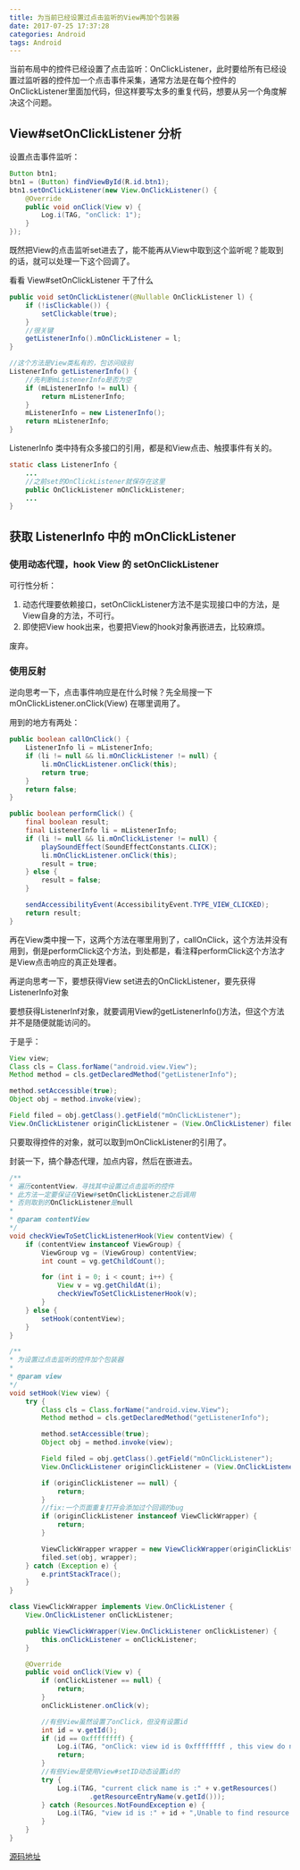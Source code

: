 ```yaml
---
title: 为当前已经设置过点击监听的View再加个包装器
date: 2017-07-25 17:37:28
categories: Android
tags: Android
---
```

当前布局中的控件已经设置了点击监听：OnClickListener，此时要给所有已经设置过监听器的控件加一个点击事件采集，通常方法是在每个控件的OnClickListener里面加代码，但这样要写太多的重复代码，想要从另一个角度解决这个问题。

<!--more-->

## View#setOnClickListener 分析

设置点击事件监听：

```java
Button btn1;
btn1 = (Button) findViewById(R.id.btn1);
btn1.setOnClickListener(new View.OnClickListener() {
    @Override
    public void onClick(View v) {
        Log.i(TAG, "onClick: 1");
    }
});
```

既然把View的点击监听set进去了，能不能再从View中取到这个监听呢？能取到的话，就可以处理一下这个回调了。

看看 View#setOnClickListener 干了什么

```java
public void setOnClickListener(@Nullable OnClickListener l) {
    if (!isClickable()) {
        setClickable(true);
    }
    //很关键
    getListenerInfo().mOnClickListener = l;
}

//这个方法是View类私有的，包访问级别
ListenerInfo getListenerInfo() {
    //先判断mListenerInfo是否为空
    if (mListenerInfo != null) {
        return mListenerInfo;
    }
    mListenerInfo = new ListenerInfo();
    return mListenerInfo;
}
```

ListenerInfo 类中持有众多接口的引用，都是和View点击、触摸事件有关的。

```java
static class ListenerInfo {
    ...
    //之前set的OnClickListener就保存在这里
    public OnClickListener mOnClickListener;
    ...
}
```

## 获取 ListenerInfo 中的 mOnClickListener

### 使用动态代理，hook View 的 setOnClickListener

可行性分析：

1. 动态代理要依赖接口，setOnClickListener方法不是实现接口中的方法，是View自身的方法，不可行。
2. 即使把View hook出来，也要把View的hook对象再嵌进去，比较麻烦。

废弃。

### 使用反射

逆向思考一下，点击事件响应是在什么时候？先全局搜一下 mOnClickListener.onClick(View) 在哪里调用了。

用到的地方有两处：

```java
public boolean callOnClick() {
    ListenerInfo li = mListenerInfo;
    if (li != null && li.mOnClickListener != null) {
        li.mOnClickListener.onClick(this);
        return true;
    }
    return false;
}

public boolean performClick() {
    final boolean result;
    final ListenerInfo li = mListenerInfo;
    if (li != null && li.mOnClickListener != null) {
        playSoundEffect(SoundEffectConstants.CLICK);
        li.mOnClickListener.onClick(this);
        result = true;
    } else {
        result = false;
    }

    sendAccessibilityEvent(AccessibilityEvent.TYPE_VIEW_CLICKED);
    return result;
}
```

再在View类中搜一下，这两个方法在哪里用到了，callOnClick，这个方法并没有用到，倒是performClick这个方法，到处都是，看注释performClick这个方法才是View点击响应的真正处理者。

再逆向思考一下，要想获得View set进去的OnClickListener，要先获得ListenerInfo对象

要想获得ListenerInf对象，就要调用View的getListenerInfo()方法，但这个方法并不是随便就能访问的。

于是乎：

```java
View view;
Class cls = Class.forName("android.view.View");
Method method = cls.getDeclaredMethod("getListenerInfo");

method.setAccessible(true);
Object obj = method.invoke(view);

Field filed = obj.getClass().getField("mOnClickListener");
View.OnClickListener originClickListener = (View.OnClickListener) filed.get(obj);
```

只要取得控件的对象，就可以取到mOnClickListener的引用了。

封装一下，搞个静态代理，加点内容，然后在嵌进去。

```java
/**
* 遍历contentView，寻找其中设置过点击监听的控件
* 此方法一定要保证在View#setOnClickListener之后调用
* 否则取到的OnClickListener是null
*
* @param contentView
*/
void checkViewToSetClickListenerHook(View contentView) {
    if (contentView instanceof ViewGroup) {
        ViewGroup vg = (ViewGroup) contentView;
        int count = vg.getChildCount();

        for (int i = 0; i < count; i++) {
            View v = vg.getChildAt(i);
            checkViewToSetClickListenerHook(v);
        }
    } else {
        setHook(contentView);
    }
}

/**
* 为设置过点击监听的控件加个包装器
*
* @param view
*/
void setHook(View view) {
    try {
        Class cls = Class.forName("android.view.View");
        Method method = cls.getDeclaredMethod("getListenerInfo");

        method.setAccessible(true);
        Object obj = method.invoke(view);

        Field filed = obj.getClass().getField("mOnClickListener");
        View.OnClickListener originClickListener = (View.OnClickListener) filed.get(obj);

        if (originClickListener == null) {
            return;
        }
        //fix:一个页面重复打开会添加过个回调的bug
        if (originClickListener instanceof ViewClickWrapper) {
            return;
        }

        ViewClickWrapper wrapper = new ViewClickWrapper(originClickListener);
        filed.set(obj, wrapper);
    } catch (Exception e) {
        e.printStackTrace();
    }
}

class ViewClickWrapper implements View.OnClickListener {
    View.OnClickListener onClickListener;

    public ViewClickWrapper(View.OnClickListener onClickListener) {
        this.onClickListener = onClickListener;
    }

    @Override
    public void onClick(View v) {
        if (onClickListener == null) {
            return;
        }
        onClickListener.onClick(v);

        //有些View虽然设置了onClick，但没有设置id
        int id = v.getId();
        if (id == 0xffffffff) {
            Log.i(TAG, "onClick: view id is 0xffffffff , this view do not have @+id property in xml");
            return;
        }
        //有些View是使用View#setID动态设置id的
        try {
            Log.i(TAG, "current click name is :" + v.getResources()
                    .getResourceEntryName(v.getId()));
        } catch (Resources.NotFoundException e) {
            Log.i(TAG, "view id is :" + id + ",Unable to find resource ID");
        }
    }
}
```

[源码地址](https://github.com/AmoryPepelu/AndroidHunter/tree/master/app/src/main/java/github/amorypepelu/view_click)

